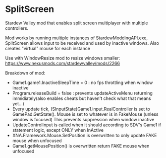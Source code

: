 # SplitScreen
Stardew Valley mod that enables split screen multiplayer with multiple controllers.

Mod works by running multiple instances of StardewModdingAPI.exe, SplitScreen allows input to be received and used by inactive windows. Also creates "virtual" mouse for each instance

Use with WindowResize mod to resize windows smaller: https://www.nexusmods.com/stardewvalley/mods/2266

Breakdown of mod:
- Game1.game1.InactiveSleepTime = 0 : no fps throttling when window inactive
- Program.releaseBuild = false : prevents updateActiveMenu returning immidiately(also enables cheats but haven't check what that means yet...)
- Every update tick, (SInputState)Game1.input.RealController is set to GamePad.GetState(). Mouse is set to whatever is in FakeMouse (unless window is focused) This prevents suppression when window inactive
- UpdateControlInput is called when it should according to SDV's Game1 if statement logic, except ONLY when InActive
- XNA.Framework.Mouse.SetPosition is overwritten to only update FAKE mouse when unfocused
- Game1.getMousePosition() is overwritten return FAKE mouse when unfocused
